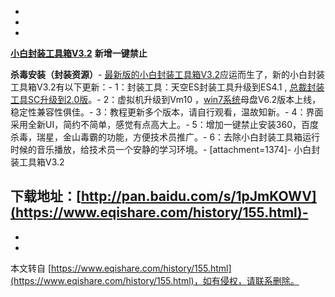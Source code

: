 -
-

-

**[小白封装工具箱V3.2](http://pan.baidu.com/disk/home?fr=ibaidu)** **新增一键禁止**

**杀毒安装（封装资源）**-
 [最新版的小白封装工具箱V3.2](http://pan.baidu.com/disk/home?fr=ibaidu)应运而生了，新的小白封装工具箱V3.2有以下更新：-
1：封装工具：天空ES封装工具升级到ES4.1 , [总裁封装工具SC升级到2.0版](http://pan.baidu.com/disk/home?fr=ibaidu)。-
2：虚拟机升级到Vm10 ，[win7系统](http://pan.baidu.com/disk/home?fr=ibaidu)母盘V6.2版本上线，稳定性兼容性俱佳。-
3：教程更新多个版本，请自行观看，温故知新。-
4：界面采用全新UI，简约不简单，感觉有点高大上。-
5：增加一键禁止安装360，百度杀毒，瑞星，金山毒霸的功能，方便技术员推广。-
6：去除小白封装工具箱运行时候的音乐播放，给技术员一个安静的学习环境。-
\[attachment=1374\]-
小白封装工具箱V3.2

下载地址：[http://pan.baidu.com/s/1pJmKOWV](https://www.eqishare.com/history/155.html)-
-
-

-

本文转自 [https://www.eqishare.com/history/155.html](https://www.eqishare.com/history/155.html)，如有侵权，请联系删除。